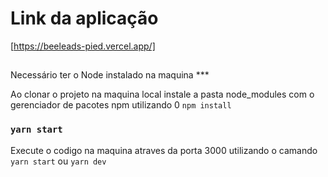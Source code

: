 # Link da aplicação

[https://beeleads-pied.vercel.app/]

##
  Necessário ter o Node instalado na maquina ***

  Ao clonar o projeto na maquina local instale a pasta node_modules com o gerenciador de pacotes npm utilizando 0 `npm install`
### `yarn start`

  Execute o codigo na maquina atraves da porta 3000 utilizando o camando `yarn start` ou `yarn dev`


